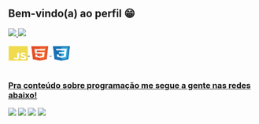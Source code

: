 ## Bem-vindo(a) ao perfil 😁

 <div>
   <a href="https://github.com/nikolas-oliveira7">
   <img height="180em" src="https://github-readme-stats.vercel.app/api?username=nikolas-oliveira7&show_icons=true&midnight-purplet&include_all_commits=true&count_private=true"/>
   <img height="180em" src="https://github-readme-stats.vercel.app/api/top-langs/?username=nikolas-oliveira7&layout=compact&langs_count=6&theme=midnight-purplenight"/>
</div>
    
<div style="display: inline_block"><br>
  <img align="center" alt="Js" height="30" width="40" src="https://raw.githubusercontent.com/devicons/devicon/master/icons/javascript/javascript-plain.svg">
  <img align="center" alt="HTML" height="30" width="40" src="https://raw.githubusercontent.com/devicons/devicon/master/icons/html5/html5-original.svg">
  <img align="center" alt="CSS" height="30" width="40" src="https://raw.githubusercontent.com/devicons/devicon/master/icons/css3/css3-original.svg">
</div>
 
<br>
 
### Pra conteúdo sobre programação me segue a gente nas redes abaixo!
 
<div> 
  <a href="https://www.instagram.com/nikolas.oliveira7/" target="_blank"><img src="https://img.shields.io/badge/-Instagram-%23E4405F?style=for-the-badge&logo=instagram&logoColor=white" target="_blank"></a>
 <a href="https://discord.com/channels/@me" target="_blank"><img src="https://img.shields.io/badge/Discord-7289DA?style=for-the-badge&logo=discord&logoColor=white" target="_blank"></a> 
  <a href = "link de alguma coisa"><img src="https://img.shields.io/badge/-Gmail-%23333?style=for-the-badge&logo=gmail&logoColor=white" target="_blank"></a>
  <a href="link do linkedin" target="_blank"><img src="https://img.shields.io/badge/-LinkedIn-%230077B5?style=for-the-badge&logo=linkedin&logoColor=white" target="_blank"></a>
</div>
